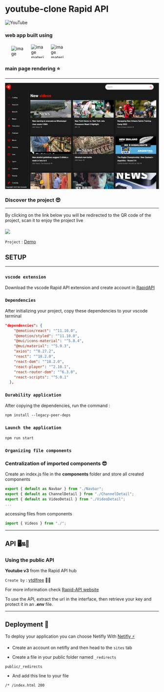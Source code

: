 # youtube-clone Rapid API

![YouTube](https://img.shields.io/badge/YouTube-clone-%23FF0000.svg?style=for-the-badge&logo=YouTube&logoColor=white)

### web app built using

<div style="display: flex; align-items: center; margin: 20px 0">
<img src="https://bitsrc.imgix.net/3b69976526d31a20a1fd238f5a32a704cf437dd6.png" style="width: 45px; height: 35px; margin-left: 20px" alt="image material UI"/>
<img src="https://avatars1.githubusercontent.com/u/14069567?s=280&v=4" style="width: 45px; height: 45px; margin-left: 20px;" alt="image material UI"/>
<img src="https://daviseford.com/blog/public/img/thumbnails/misc/react-logo.png" style="width: 45px; height: 45px; margin-left: 20px; object-fit: cover;" alt="image material UI"/>
</div>

### **main page rendering** ⭐

---

<img src='Readme-assets\image-youtube-clone2.0.png' style="width: 600px"/>

### **Discover the project 😎**

---

By clicking on the link below you will be redirected to the QR code of the project, scan it to enjoy the project live

<div style="margin-top: 20px;"></div>

<img src="https://res.cloudinary.com/dwoifuutn/image/upload/v1682453848/image-projects_kidtyy.png" style="width: 290px;" />

`Project` : <a href="https://bendevweb-youtube-clone.netlify.app">Demo</a>

## **SETUP**

---

### `vscode extension`

Download the vscode Rapid API extension and create account in [RapidAPI](https://rapidapi.com/)

### `Dependencies`

After initializing your project, copy these dependencies to your vscode terminal

```json
"dependencies": {
    "@emotion/react": "^11.10.0",
    "@emotion/styled": "^11.10.0",
    "@mui/icons-material": "^5.8.4",
    "@mui/material": "^5.9.3",
    "axios": "^0.27.2",
    "react": "^18.2.0",
    "react-dom": "^18.2.0",
    "react-player": "^2.10.1",
    "react-router-dom": "^6.3.0",
    "react-scripts": "^5.0.1"
  },
```

### `Durability application`

After copying the dependencies, run the command :

```node
npm install --legacy-peer-deps
```

### `Launch the application`

```
npm run start
```

### `Organizing file components`

### Centralization of imported components 😎

Create an index.js file in the **components** folder and store all created components

```jsx
export { default as Navbar } from "./Navbar";
export { default as ChannelDetail } from "./ChannelDetail";
export { default as VideoDetail } from "./VideoDetail";
...
```

accessing files from components

```jsx
import { Videos } from "./";
```

---

## **API** 🖥️🔛🐙

### Using the public API

**Youtube v3** from the Rapid API hub

`Create by` : [ytdlfree](https://rapidapi.com/user/ytdlfree) 🧑‍💻

For more information check [Rapid-API website](https://rapidapi.com/)

To use the API, extract the url in the interface, then retrieve your key and protect it in an **.env** file.

---

## **Deployment 🕺**

To deploy your application you can choose Netifly With [Netifly ⚡](https://app.netlify.com/)

- Create an account on netifly and then head to the `sites` tab

- Create a file in your public folder named `_redirects`

```
public/_redirects
```

- And add this line to your file

```
/* /index.html 200
```
